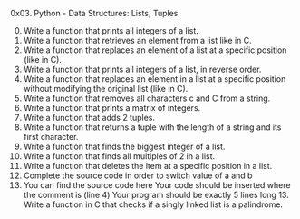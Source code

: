 0x03. Python - Data Structures: Lists, Tuples

0. Write a function that prints all integers of a list.
1. Write a function that retrieves an element from a list like in C.
2. Write a function that replaces an element of a list at a specific position (like in C).
3. Write a function that prints all integers of a list, in reverse order.
4. Write a function that replaces an element in a list at a specific position without modifying the original list (like in C).
5. Write a function that removes all characters c and C from a string.
6. Write a function that prints a matrix of integers.
7. Write a function that adds 2 tuples.
8. Write a function that returns a tuple with the length of a string and its first character.
9. Write a function that finds the biggest integer of a list.
10. Write a function that finds all multiples of 2 in a list.
11. Write a function that deletes the item at a specific position in a list.
12. Complete the source code in order to switch value of a and b
13. You can find the source code here Your code should be inserted where the comment is (line 4) Your program should be exactly 5 lines long 13. Write a function in C that checks if a singly linked list is a palindrome.
